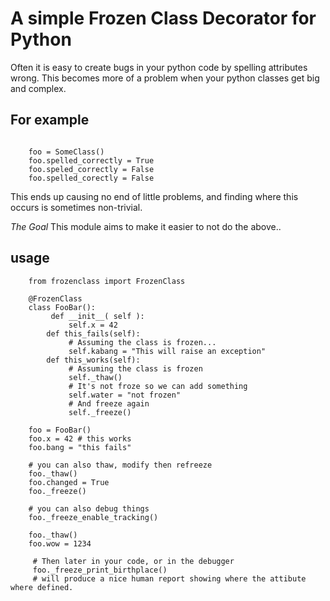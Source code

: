 # A simple Frozen Class Decorator for Python

Often it is easy to create bugs in your python code by spelling attributes wrong.
This becomes more of a problem when your python classes get big and complex.

## For example

```
    
    foo = SomeClass()
    foo.spelled_correctly = True
    foo.speled_correctly = False
    foo.spelled_corectly = False
```

This ends up causing no end of little problems, and finding where this
occurs is sometimes non-trivial.

*The Goal* This module aims to make it easier to not do the above..

## usage

```
    from frozenclass import FrozenClass
    
    @FrozenClass
    class FooBar():
         def __init__( self ):
             self.x = 42
        def this_fails(self):
			 # Assuming the class is frozen...
             self.kabang = "This will raise an exception"
        def this_works(self):
			 # Assuming the class is frozen
             self._thaw()
			 # It's not froze so we can add something
             self.water = "not frozen"
			 # And freeze again
             self._freeze()

    foo = FooBar()
    foo.x = 42 # this works
    foo.bang = "this fails"
    
    # you can also thaw, modify then refreeze
    foo._thaw()
    foo.changed = True
    foo._freeze()
    
    # you can also debug things
    foo._freeze_enable_tracking()

    foo._thaw()
    foo.wow = 1234
     
     # Then later in your code, or in the debugger
     foo._freeze_print_birthplace()
     # will produce a nice human report showing where the attibute where defined.
```

